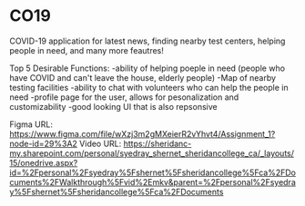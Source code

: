 # CO19
COVID-19 application for latest news, finding nearby test centers, helping people in need, and many more feautres!


Top 5 Desirable Functions:
-ability of helping poeple in need (people who have COVID and can't leave the house, elderly people) 
-Map of nearby testing facilities
-ability to chat with volunteers who can help the people in need 
-profile page for the user, allows for pesonalization and customizability 
-good looking UI that is also repsonsive

Figma URL: https://www.figma.com/file/wXzj3m2gMXeierR2vYhvt4/Assignment_1?node-id=29%3A2
Video URL: https://sheridanc-my.sharepoint.com/personal/syedray_shernet_sheridancollege_ca/_layouts/15/onedrive.aspx?id=%2Fpersonal%2Fsyedray%5Fshernet%5Fsheridancollege%5Fca%2FDocuments%2FWalkthrough%5Fvid%2Emkv&parent=%2Fpersonal%2Fsyedray%5Fshernet%5Fsheridancollege%5Fca%2FDocuments
